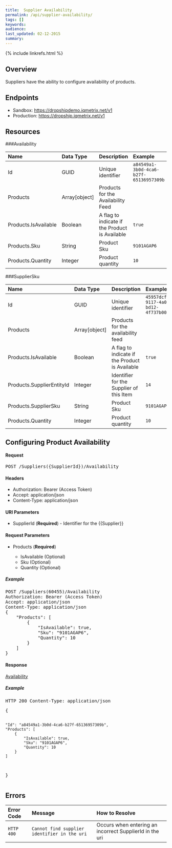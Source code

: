 ```yaml
---
title:  Supplier Availability
permalink: /api/supplier-availability/
tags: []
keywords: 
audience: 
last_updated: 02-12-2015
summary: 
---
```

{% include linkrefs.html %}


## Overview

Suppliers have the ability to configure availability of products.


## Endpoints

* Sandbox: <a href="https://dropshipdemo.iqmetrix.net/v1">https://dropshipdemo.iqmetrix.net/v1</a>
* Production: <a href="https://dropship.iqmetrix.net/v1">https://dropship.iqmetrix.net/v1</a>

## Resources

###Availability

| Name | Data Type | Description | Example |
|:-----|:----------|:------------|:--------|
| Id | GUID | Unique identifier | `a84549a1-3b0d-4ca6-b27f-65136957309b` |
| Products | Array[object] | Products for the Availability Feed |  |
| Products.IsAvailable | Boolean | A flag to indicate if the Product is Available | `true` |
| Products.Sku | String | Product Sku | `9101AGAP6` |
| Products.Quantity | Integer | Product quantity | `10` |


###SupplierSku

| Name | Data Type | Description | Example |
|:-----|:----------|:------------|:--------|
| Id | GUID | Unique identifier | `45957dcf-9117-4a0f-bd12-4f737b000f2e` |
| Products | Array[object] | Products for the availability feed |  |
| Products.IsAvailable | Boolean | A flag to indicate if the Product is Available | `true` |
| Products.SupplierEntityId | Integer | Identifier for the Supplier of this Item | `14` |
| Products.SupplierSku | String | Product Sku | `9101AGAP6` |
| Products.Quantity | Integer | Product quantity | `10` |







<h2 id='configuring-product-availability' class='clickable-header top-level-header'>Configuring Product Availability</h2>



<h4>Request</h4>

<pre>
POST /Suppliers({SupplierId})/Availability
</pre>

#### Headers


* Authorization: Bearer (Access Token)
* Accept: application/json
* Content-Type: application/json



#### URI Parameters


* SupplierId (**Required**)  - Identifier for the {{Supplier}} 



#### Request Parameters

<ul><li>Products (<strong>Required</strong>) </li><ul><li>IsAvailable (Optional) </li><li>Sku (Optional) </li><li>Quantity (Optional) </li></ul></ul>

<h5>Example</h5>

<pre>
POST /Suppliers(60455)/Availability
Authorization: Bearer (Access Token)
Accept: application/json
Content-Type: application/json
{
    "Products": [
        {
            "IsAvailable": true,
            "Sku": "9101AGAP6",
            "Quantity": 10
        }
    ]
}
</pre>

#### Response


<a href='#availability'>Availability</a>

<h5>Example</h5>

<pre>
HTTP 200 Content-Type: application/json
</pre><pre>{
    "Id": "a84549a1-3b0d-4ca6-b27f-65136957309b",
    "Products": [
        {
            "IsAvailable": true,
            "Sku": "9101AGAP6",
            "Quantity": 10
        }
    ]
}</pre>

## Errors


| Error Code | Message | How to Resolve |
|:-----------|:--------|:---------------|
| `HTTP 400` | `Cannot find supplier identifier in the uri` | Occurs when entering an incorrect SupplierId in the uri |
